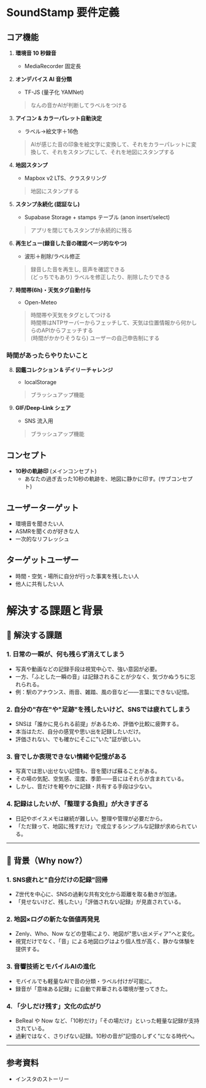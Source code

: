 # SoundStamp 要件定義

## コア機能
1. **環境音 10 秒録音**
   - MediaRecorder 固定長

2. **オンデバイス AI 音分類**
   - TF-JS (量子化 YAMNet)
   > なんの音かAIが判断してラベルをつける

3. **アイコン & カラーパレット自動決定**
   - ラベル→絵文字＋16色
   > AIが感じた音の印象を絵文字に変換して、それをカラーパレットに変換して、それをスタンプにして、それを地図にスタンプする

4. **地図スタンプ**
   - Mapbox v2 LTS、クラスタリング
   > 地図にスタンプする

5. **スタンプ永続化 (認証なし)**
   - Supabase Storage + stamps テーブル (anon insert/select)
   > アプリを閉じてもスタンプが永続的に残る

6. **再生ビュー(録音した音の確認ページ的なやつ)**
   - 波形＋削除/ラベル修正
   > 録音した音を再生し, 音声を確認できる  
   > (どっちでもあり) ラベルを修正したり、削除したりできる

7. **時間帯(6h)・天気タグ自動付与**
   - Open-Meteo
   > 時間帯や天気をタグとしてつける  
   > 時間帯はNTPサーバーからフェッチして、天気は位置情報から何かしらのAPIからフェッチする  
   > (時間がかかりそうなら) ユーザーの自己申告制にする


### 時間があったらやりたいこと

8. **図鑑コレクション & デイリーチャレンジ**
   - localStorage
   > ブラッシュアップ機能

9. **GIF/Deep-Link シェア**
   - SNS 流入用
   > ブラッシュアップ機能

## コンセプト
- **10秒の軌跡印** (メインコンセプト)
  - あなたの過ぎ去った10秒の軌跡を、地図に静かに印す。(サブコンセプト)

## ユーザーターゲット
- 環境音を聞きたい人
- ASMRを聞くのが好きな人
- 一次的なリフレッシュ
   
## ターゲットユーザー
- 時間・空気・場所に自分が行った事実を残したい人
- 他人に共有したい人

# 解決する課題と背景

## 🎯 解決する課題

### 1. 日常の一瞬が、何も残らず消えてしまう
- 写真や動画などの記録手段は視覚中心で、強い意図が必要。
- 一方、「ふとした一瞬の音」は記録されることが少なく、気づかぬうちに忘れられる。
- 例：駅のアナウンス、雨音、雑踏、風の音など――言葉にできない記憶。

### 2. 自分の"存在"や"足跡"を残したいけど、SNSでは疲れてしまう
- SNSは「誰かに見られる前提」があるため、評価や比較に疲弊する。
- 本当はただ、自分の感覚や思い出を記録したいだけ。
- 評価されない、でも確かにそこに"いた"証が欲しい。

### 3. 音でしか表現できない情緒や記憶がある
- 写真では思い出せない記憶も、音を聞けば蘇ることがある。
- その場の気配、空気感、湿度、季節――音にはそれらが含まれている。
- しかし、音だけを軽やかに記録・共有する手段は少ない。

### 4. 記録はしたいが、「整理する負担」が大きすぎる
- 日記やボイスメモは継続が難しい。整理や管理が必要だから。
- 「ただ録って、地図に残すだけ」で成立するシンプルな記録が求められている。

---

## 🧩 背景（Why now?）

### 1. SNS疲れと"自分だけの記録"回帰
- Z世代を中心に、SNSの過剰な共有文化から距離を取る動きが加速。
- 「見せないけど、残したい」「評価されない記録」が見直されている。

### 2. 地図×ログの新たな価値再発見
- Zenly、Who、Now などの登場により、地図が"思い出メディア"へと変化。
- 視覚だけでなく、「音」による地図ログはより個人性が高く、静かな体験を提供する。

### 3. 音響技術とモバイルAIの進化
- モバイルでも軽量なAIで音の分類・ラベル付けが可能に。
- 録音が「意味ある記録」に自動で昇華される環境が整ってきた。

### 4. 「少しだけ残す」文化の広がり
- BeReal や Now など、「10秒だけ」「その場だけ」といった軽量な記録が支持されている。
- 過剰ではなく、さりげない記録。10秒の音が"記憶のしずく"になる時代へ。

---

## 参考資料
- インスタのストーリー
